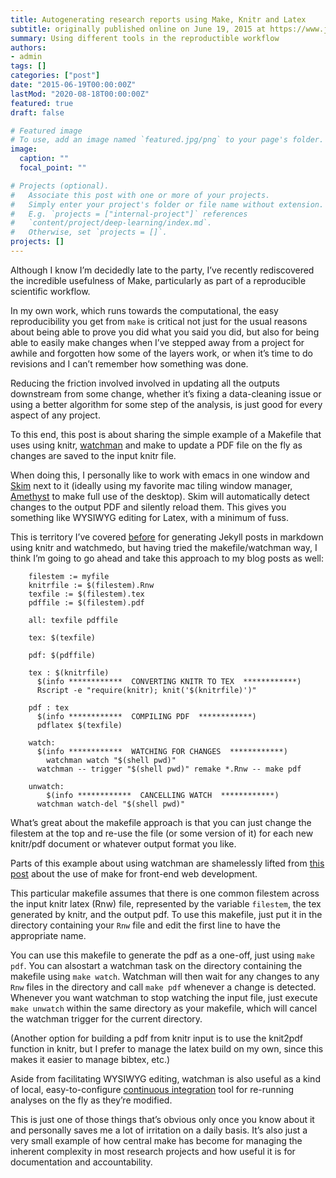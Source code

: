 ```yaml
---
title: Autogenerating research reports using Make, Knitr and Latex
subtitle: originally published online on June 19, 2015 at https://www.jonzelner.net/
summary: Using different tools in the reproductible workflow
authors:
- admin
tags: []
categories: ["post"]
date: "2015-06-19T00:00:00Z"
lastMod: "2020-08-18T00:00:00Z"
featured: true
draft: false

# Featured image
# To use, add an image named `featured.jpg/png` to your page's folder. 
image:
  caption: ""
  focal_point: ""

# Projects (optional).
#   Associate this post with one or more of your projects.
#   Simply enter your project's folder or file name without extension.
#   E.g. `projects = ["internal-project"]` references 
#   `content/project/deep-learning/index.md`.
#   Otherwise, set `projects = []`.
projects: []
---
```

Although I know I’m decidedly late to the party, I’ve recently rediscovered the incredible usefulness of Make, particularly as part of a reproducible scientific workflow.

In my own work, which runs towards the computational, the easy reproducibility you get from `make` is critical not just for the usual reasons about being able to prove you did what you said you did, but also for being able to easily make changes when I’ve stepped away from a project for awhile and forgotten how some of the layers work, or when it’s time to do revisions and I can’t remember how something was done.

Reducing the friction involved involved in updating all the outputs downstream from some change, whether it’s fixing a data-cleaning issue or using a better algorithm for some step of the analysis, is just good for every aspect of any project.

To this end, this post is about sharing the simple example of a Makefile that uses using knitr, [watchman](https://facebook.github.io/watchman/) and make to update a PDF file on the fly as changes are saved to the input knitr file.

When doing this, I personally like to work with emacs in one window and [Skim](http://skim-app.sourceforge.net/) next to it (ideally using my favorite mac tiling window manager, [Amethyst](http://ianyh.com/amethyst/) to make full use of the desktop). Skim will automatically detect changes to the output PDF and silently reload them. This gives you something like WYSIWYG editing for Latex, with a minimum of fuss.

This is territory I’ve covered [before](https://www.jonzelner.net/jekyll/knitr/r/2014/07/02/autogen-knitr/) for generating Jekyll posts in markdown using knitr and watchmedo, but having tried the makefile/watchman way, I think I’m going to go ahead and take this approach to my blog posts as well:

        filestem := myfile
        knitrfile := $(filestem).Rnw
        texfile := $(filestem).tex
        pdffile := $(filestem).pdf

        all: texfile pdffile

        tex: $(texfile)

        pdf: $(pdffile)

        tex : $(knitrfile)
          $(info ************  CONVERTING KNITR TO TEX  ************)
          Rscript -e "require(knitr); knit('$(knitrfile)')"

        pdf : tex
          $(info ************  COMPILING PDF  ************)
          pdflatex $(texfile)

        watch:
          $(info ************  WATCHING FOR CHANGES  ************)
            watchman watch "$(shell pwd)"
          watchman -- trigger "$(shell pwd)" remake *.Rnw -- make pdf

        unwatch:
            $(info ************  CANCELLING WATCH  ************)
          watchman watch-del "$(shell pwd)"

What’s great about the makefile approach is that you can just change the filestem at the top and re-use the file (or some version of it) for each new knitr/pdf document or whatever output format you like.

Parts of this example about using watchman are shamelessly lifted from [this post](https://algorithms.rdio.com/post/make/) about the use of make for front-end web development.

This particular makefile assumes that there is one common filestem across the input knitr latex (Rnw) file, represented by the variable `filestem`, the tex generated by knitr, and the output pdf. To use this makefile, just put it in the directory containing your `Rnw` file and edit the first line to have the appropriate name.

You can use this makefile to generate the pdf as a one-off, just using `make pdf`. You can alsostart a watchman task on the directory containing the makefile using `make watch`. Watchman will then wait for any changes to any `Rnw` files in the directory and call `make pdf` whenever a change is detected. Whenever you want watchman to stop watching the input file, just execute `make unwatch` within the same directory as your makefile, which will cancel the watchman trigger for the current directory.

(Another option for building a pdf from knitr input is to use the knit2pdf function in knitr, but I prefer to manage the latex build on my own, since this makes it easier to manage bibtex, etc.)

Aside from facilitating WYSIWYG editing, watchman is also useful as a kind of local, easy-to-configure [continuous integration](https://en.wikipedia.org/wiki/Continuous_integration) tool for re-running analyses on the fly as they’re modified.

This is just one of those things that’s obvious only once you know about it and personally saves me a lot of irritation on a daily basis. It’s also just a very small example of how central make has become for managing the inherent complexity in most research projects and how useful it is for documentation and accountability.